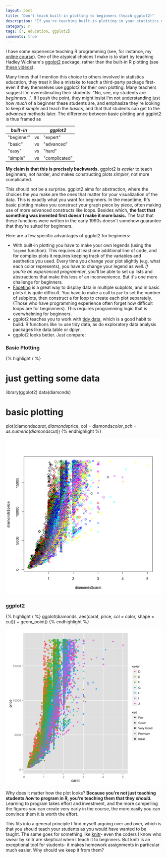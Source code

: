 ```yaml
---
layout: post
title: "Don't teach built-in plotting to beginners (teach ggplot2)"
description: "If you're teaching built-in plotting in your statistics class, you're doing it wrong."
category: r
tags: [r, education, ggplot2]
comments: true
---
```





I have some experience teaching R programming (see, for instance, my [online course](http://dgrtwo.github.io/RData)). One of the atypical choices I make is to start by teaching Hadley Wickham's [ggplot2](http://ggplot2.org/) package, rather than the built-in R plotting (see [these videos](http://dgrtwo.github.io/RData/lesson2)).

Many times that I mention this choice to others involved in statistics education, they treat it like a mistake to teach a third-party package first- even if they themselves use ggplot2 for their own plotting. Many teachers suggest I'm overestimating their students: "No, see, my students are *beginners*...". If I push the point, they might insist I'm not understanding just how *much* of a beginner these students are, and emphasize they're looking to keep it *simple* and teach the *basics*, and that that students can get to the *advanced* methods later. The difference between basic plotting and ggplot2 is thus framed as

| *built-in*    |    | *ggplot2*  |
|------------|----|------------|
| "beginner" | vs | "expert"   |
| "basic"    | vs | "advanced" |
| "easy"     | vs | "hard"     |
| "simple"   | vs | "complicated" |

**My claim is that this is precisely backwards.** ggplot2 is *easier* to teach beginners, not harder, and makes constructing plots *simpler*, not more complicated.

This should not be a surprise. ggplot2 aims for abstraction, where the choices the you make are the ones that matter for your visualization of the data. This is exactly what you want for beginners. In the meantime, R's basic plotting makes you construct your graph piece by piece, often making use of more advanced constructs like loops. Besides which, **the fact that something was invented first doesn't make it more basic.** The fact that these functions were written in the early 1990s doesn't somehow guarantee that they're suited for beginners.

Here are a few specific advantages of ggplot2 for beginners:

* With built-in plotting you have to make your own legends (using the `legend` function). This requires at least one additional line of code, and for complex plots it requires keeping track of the variables and aesthetics you used. Every time you change your plot slightly (e.g. what each color represents), you have to change your legend as well. *If you're an experienced programmer*, you'll be able to set up lists and abstractions that make this less of an inconvenience. But it's one more challenge for beginners.
* [Faceting](http://www.cookbook-r.com/Graphs/Facets_(ggplot2)/) is a great way to display data in multiple subplots, and in basic plots it is quite difficult. You have to make a call to `par` to set the number of subplots, then construct a for loop to create each plot separately. (Those who have programming experience often forget how difficult loops are for beginnners). This requires programming logic that is overwhelming for beginners.
* ggplot2 teaches you to work with [tidy data](http://www.jstatsoft.org/v59/i10), which is a good habit to build. R functions like `lm` use tidy data, as do exploratory data analysis packages like data.table or dplyr.
* ggplot2 looks better. Just compare:

### Basic Plotting


{% highlight r %}
# just getting some data
library(ggplot2)
data(diamonds)

# basic plotting
plot(diamonds$carat, diamonds$price, col = diamonds$color,
    pch = as.numeric(diamonds$cut))
{% endhighlight %}

![center](/figs/2014-12-16-teach_ggplot2_to_beginners/basicplot-1.png) 

### ggplot2


{% highlight r %}
ggplot(diamonds, aes(carat, price, col = color, shape = cut)) +
    geom_point()
{% endhighlight %}

![center](/figs/2014-12-16-teach_ggplot2_to_beginners/ggplot2-1.png) 

Why does it matter how the plot looks? **Because you're not just teaching students *how* to program in R, you're teaching them that they *should.*** Learning to program takes effort and investment, and the more compelling the figures you can create very early in the course, the more easily you can convince them it is worth the effort.

This fits into a general principle I find myself arguing over and over, which is that you should teach your students as you would have wanted to be taught. The same goes for something like [knitr](http://yihui.name/knitr/)- even the coders I know who swear by knitr are skeptical when I teach it to beginners. But knitr is an exceptional tool for students- it makes homework assignments in particular much easier. Why should we keep it from them?
